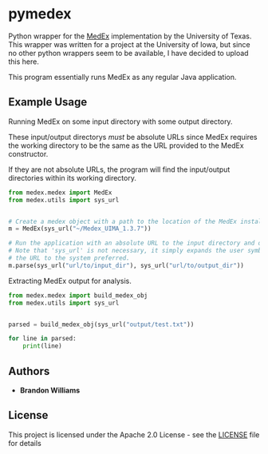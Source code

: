 # pymedex

Python wrapper for the [MedEx](https://sbmi.uth.edu/ccb/resources/medex.htm) implementation 
by the University of Texas. This wrapper was written for a project at the University of Iowa,
but since no other python wrappers seem to be available, I have decided to upload this here. 

This program essentially runs MedEx as any regular Java application.

## Example Usage

Running MedEx on some input directory with some output directory.

These input/output directorys *must* be absolute URLs since MedEx requires the working directory to be the same as the URL provided to the MedEx constructor.

If they are not absolute URLs, the program will find the input/output directories within its working directory.
```python
from medex.medex import MedEx
from medex.utils import sys_url


# Create a medex object with a path to the location of the MedEx installation.
m = MedEx(sys_url("~/Medex_UIMA_1.3.7"))

# Run the application with an absolute URL to the input directory and output directory.
# Note that 'sys_url' is not necessary, it simply expands the user symbols and formats
# the URL to the system preferred.
m.parse(sys_url("url/to/input_dir"), sys_url("url/to/output_dir"))
```

Extracting MedEx output for analysis.
```python
from medex.medex import build_medex_obj
from medex.utils import sys_url


parsed = build_medex_obj(sys_url("output/test.txt"))

for line in parsed:
    print(line)
```

## Authors

* **Brandon Williams**

## License

This project is licensed under the Apache 2.0 License - see the [LICENSE](LICENSE) file for details

